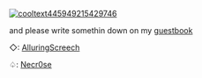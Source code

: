 <a href='https://postimg.cc/p559n6gS' target='_blank'><img src='https://i.postimg.cc/p559n6gS/cooltext445949215429746.gif' border='0' alt='cooltext445949215429746'/></a>


and please write somethin down on my [guestbook](https://stazzes.123guestbook.com)


◇: [AlluringScreech](https://github.com/AlluringScreech)

♤: [Necr0se](https://github.com/NECR0SE)
